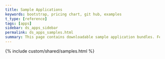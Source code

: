 ```yaml
---
title: Sample Applications
keywords: bootstrap, pricing chart, git hub, examples
t_type: [reference]
tags: [apps]
sidebar: ds_apps_sidebar
permalink: ds_apps_samples.html
summary: This page contains downloadable sample application bundles. Feel free to download, inspect, and modify any of these applications. Each application comes in a working state, and can be downloaded and immediately uploaded into your developer account.
---
```

{% include custom/shared/samples.html %}
